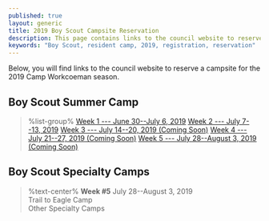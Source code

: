 ```yaml
---
published: true
layout: generic
title: 2019 Boy Scout Campsite Reservation
description: This page contains links to the council website to reserve campsites for the 2019 Camp Workcoeman season.
keywords: "Boy Scout, resident camp, 2019, registration, reservation"
---
```


Below, you will find links to the council website to reserve a campsite for the 2019 Camp Workcoeman season.

## Boy Scout Summer Camp

> %list-group%
> <a href="https://ctrivers.org/event/2019-camp-workcoeman-week-1/9054" class="list-group-item">Week 1 --- June 30--July 6, 2019</a>
> <a href="https://ctrivers.org/event/2019-camp-workcoeman-week-2/9059" class="list-group-item">Week 2 --- July 7--13, 2019</a>
> <a href="{{ site.url }}/#" class="list-group-item">Week 3 --- July 14--20, 2019 (Coming Soon)</a>
> <a href="{{ site.url }}/#" class="list-group-item">Week 4 --- July 21--27, 2019 (Coming Soon)</a>
> <a href="{{ site.url }}/#" class="list-group-item">Week 5 --- July 28--August 3, 2019 (Coming Soon)</a>

## Boy Scout Specialty Camps

> %text-center%
> **Week #5**
> July 28--August 3, 2019<br/>
> Trail to Eagle Camp<br/>
> Other Specialty Camps
